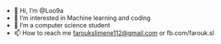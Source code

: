 - 👋 Hi, I’m @Loo9a
- 👀 I’m interested in Machine learning and coding 
- 🌱 I’m a computer science student 
- 📫 How to reach me faroukslimene112@gmail.com or fb.com/farouk.sl

<!---
Loo9a/Loo9a is a ✨ special ✨ repository because its `README.md` (this file) appears on your GitHub profile.
You can click the Preview link to take a look at your changes.
--->
